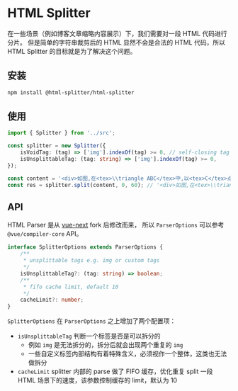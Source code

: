 # HTML Splitter
在一些场景（例如博客文章缩略内容展示）下，我们需要对一段 HTML 代码进行分片。
但是简单的字符串裁剪后的 HTML 显然不会是合法的 HTML 代码，所以 HTML Splitter 的目标就是为了解决这个问题。

## 安装
``` sh
npm install @html-splitter/html-splitter
```

## 使用
``` typescript
import { Splitter } from '../src';

const splitter = new Splitter({
    isVoidTag: (tag) => ['img'].indexOf(tag) >= 0, // self-closing tag
    isUnsplittableTag: (tag: string) => ['img'].indexOf(tag) >= 0,
});

const content = '<div>如图,在<tex>\\triangle ABC</tex>中,以<tex>C</tex>点为圆心<img src="xx" height="1" width="2"><p>这是段落，段落里还有<span>标</span>签</p></div>';
const res = splitter.split(content, 0, 60); // '<div>如图,在<tex>\\triangle ABC</tex>中,以<tex>C</tex>点为圆心</div>'
```

## API
HTML Parser 是从 [vue-next](https://github.com/vuejs/vue-next/blob/master/packages/compiler-core/src/parse.ts) fork 后修改而来，
所以 `ParserOptions` 可以参考 `@vue/compiler-core` API。

``` typescript
interface SplitterOptions extends ParserOptions {
    /**
     * unsplittable tags e.g. img or custom tags
     */
    isUnsplittableTag?: (tag: string) => boolean;
    /**
     * fifo cache limit, default 10
     */
    cacheLimit?: number;
}
```

`SplitterOptions` 在 `ParserOptions` 之上增加了两个配置项：
- `isUnsplittableTag` 判断一个标签是否是可以拆分的
    - 例如 `img` 是无法拆分的，拆分后就会出现两个重复的 `img` 
    - 一些自定义标签内部结构有着特殊含义，必须视作一个整体，这类也无法做拆分
- `cacheLimit` splitter 内部的 parse 做了 FIFO 缓存，优化重复 split 一段 HTML 场景下的速度，该参数控制缓存的 limit，默认为 10
